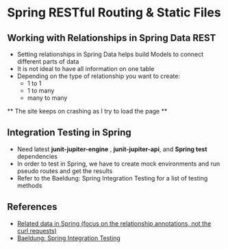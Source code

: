 # Spring RESTful Routing & Static Files

## Working with Relationships in Spring Data REST

- Setting relationships in Spring Data helps build Models to connect different parts of data
- It is not ideal to have all information on one table
- Depending on the type of relationship you want to create:
  - 1 to 1
  - 1 to many
  - many to many
  
** The site keeps on crashing as I try to load the page **


## Integration Testing in Spring

- Need latest **junit-jupiter-engine** , **junit-jupiter-api**, and **Spring test** dependencies
- In order to test in Spring, we have to create mock environments and run pseudo routes and get the results
- Refer to the Baeldung: Spring Integration Testing for a list of testing methods

## References

- [Related data in Spring (focus on the relationship annotations, not the curl requests)](https://www.baeldung.com/spring-data-rest-relationships)
- [Baeldung: Spring Integration Testing](https://www.baeldung.com/integration-testing-in-spring)